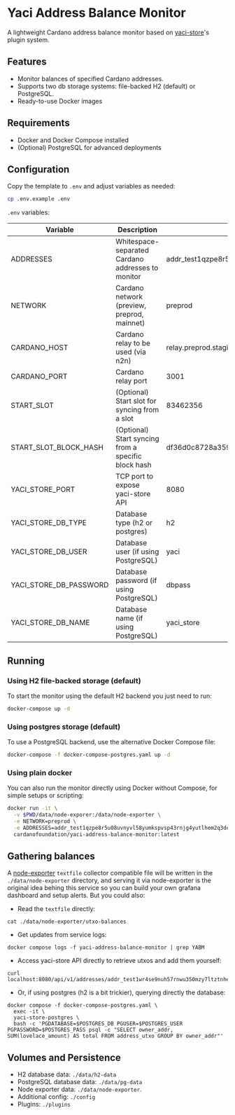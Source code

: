# Yaci Address Balance Monitor

A lightweight Cardano address balance monitor based on [yaci-store]'s plugin system.

## Features

- Monitor balances of specified Cardano addresses.
- Supports two db storage systems: file-backed H2 (default) or PostgreSQL.
- Ready-to-use Docker images

## Requirements

- Docker and Docker Compose installed
- (Optional) PostgreSQL for advanced deployments

## Configuration

Copy the template to `.env` and adjust variables as needed:

```sh
cp .env.example .env
```

`.env` variables:

| Variable                | Description                                           | Example Value                                 |
|-------------------------|-------------------------------------------------------|-----------------------------------------------|
| ADDRESSES               | Whitespace-separated Cardano addresses to monitor     | addr_test1qzpe8r5u08uvnyv... addr_test1...    |
| NETWORK                 | Cardano network (preview, preprod, mainnet)           | preprod                                       |
| CARDANO_HOST            | Cardano relay to be used (via n2n)                    | relay.preprod.staging.wingriders.com          |
| CARDANO_PORT            | Cardano relay port                                    | 3001                                          |
| START_SLOT              | (Optional) Start slot for syncing from a slot         | 83462356                                      |
| START_SLOT_BLOCK_HASH   | (Optional) Start syncing from a specific block hash   | df36d0c8728a359198eaffa18fc82a9d3970f0f5893042dddd0b56fa457c2dd6 |
| YACI_STORE_PORT         | TCP port to expose yaci-store API                     | 8080                                          |
| YACI_STORE_DB_TYPE      | Database type (h2 or postgres)                        | h2                                            |
| YACI_STORE_DB_USER      | Database user (if using PostgreSQL)                   | yaci                                          |
| YACI_STORE_DB_PASSWORD  | Database password (if using PostgreSQL)               | dbpass                                        |
| YACI_STORE_DB_NAME      | Database name (if using PostgreSQL)                   | yaci_store                                    |

## Running

### Using H2 file-backed storage (default)

To start the monitor using the default H2 backend you just need to run:

```sh
docker-compose up -d
```

### Using postgres storage (default)

To use a PostgreSQL backend, use the alternative Docker Compose file:

```sh
docker-compose -f docker-compose-postgres.yaml up -d
```

### Using plain docker

You can also run the monitor directly using Docker without Compose, for simple setups or scripting:

```sh
docker run -it \
  -v $PWD/data/node-exporer:/data/node-exporter \
  -e NETWORK=preprod \
  -e ADDRESSES=addr_test1qzpe8r5u08uvnyvl58yumkspvsp43rnjg4yutlhem2q3dehmnlkg05ptkzz3ca85qt8uy9lhz92800c4nhag8zdvkq3swaxg38 \
  cardanofoundation/yaci-address-balance-monitor:latest
```

## Gathering balances

A [node-exporter] `textfile` collector compatible file will be written in the `./data/node-exporter` directory, and serving it via node-exporter is the original idea behing this service so you can build your own grafana dashboard and setup alerts. But you could also:

* Read the `textfile` directly:
```
cat ./data/node-exporter/utxo-balances
```
* Get updates from service logs:
```
docker compose logs -f yaci-address-balance-monitor | grep YABM
```
* Access yaci-store API directly to retrieve utxos and add them yourself:
```
curl localhost:8080/api/v1/addresses/addr_test1wr4se9nuh57rnwu350mzy7ltztnhekpptmpdkzwupaj49nqkldg8j/utxos
```
* Or, if using postgres (h2 is a bit trickier), querying directly the database:
```
docker compose -f docker-compose-postgres.yaml \
  exec -it \
  yaci-store-postgres \
  bash -c 'PGDATABASE=$POSTGRES_DB PGUSER=$POSTGRES_USER PGPASSWORD=$POSTGRES_PASS psql -c "SELECT owner_addr, SUM(lovelace_amount) AS total FROM address_utxo GROUP BY owner_addr"'
```

## Volumes and Persistence

- H2 database data: `./data/h2-data`
- PostgreSQL database data: `./data/pg-data`
- Node exporter data: `./data/node-exporter`.
- Additional config: `./config`
- Plugins: `./plugins`

[yaci-store]: https://github.com/bloxbean/yaci-store
[node-exporter]: https://github.com/prometheus/node_exporter?tab=readme-ov-file#textfile-collector
